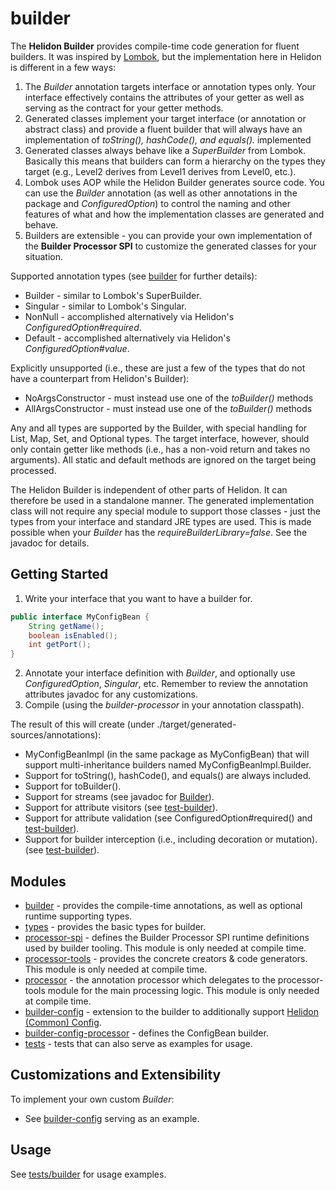 # builder

The <b>Helidon Builder</b> provides compile-time code generation for fluent builders. It was inspired by [Lombok]([https://projectlombok.org/), but the implementation here in Helidon is different in a few ways:
<ol>
    <li>The <i>Builder</i> annotation targets interface or annotation types only. Your interface effectively contains the attributes of your getter as well as serving as the contract for your getter methods.</li>
    <li>Generated classes implement your target interface (or annotation or abstract class) and provide a fluent builder that will always have an implementation of <i>toString(), hashCode(), and equals().</i> implemented</li>
    <li>Generated classes always behave like a <i>SuperBuilder</i> from Lombok. Basically this means that builders can form
      a hierarchy on the types they target (e.g., Level2 derives from Level1 derives from Level0, etc.).</li>
    <li>Lombok uses AOP while the Helidon Builder generates source code. You can use the <i>Builder</i> annotation (as well as other annotations in the package and <i>ConfiguredOption</i>) to control the naming and other features of what and how the implementation classes are generated and behave.</li>
    <li>Builders are extensible - you can provide your own implementation of the <b>Builder Processor SPI</b> to customize the generated classes for your situation.</li>
</ol>

Supported annotation types (see [builder](./builder/src/main/java/io/helidon/builder) for further details):
* Builder - similar to Lombok's SuperBuilder.
* Singular - similar to Lombok's Singular.
* NonNull - accomplished alternatively via Helidon's <i>ConfiguredOption#required</i>.
* Default - accomplished alternatively via Helidon's <i>ConfiguredOption#value</i>.

Explicitly unsupported (i.e., these are just a few of the types that do not have a counterpart from Helidon's Builder):
* NoArgsConstructor - must instead use one of the <i>toBuilder()</i> methods
* AllArgsConstructor - must instead use one of the <i>toBuilder()</i> methods

Any and all types are supported by the Builder, with special handling for List, Map, Set, and Optional types. The target interface,
however, should only contain getter like methods (i.e., has a non-void return and takes no arguments). All static and default methods
are ignored on the target being processed.

The Helidon Builder is independent of other parts of Helidon. It can therefore be used in a standalone manner. The
generated implementation class will not require any special module to support those classes - just the types from your interface
and standard JRE types are used. This is made possible when your <i>Builder</i> has the <i>requireBuilderLibrary=false</i>. See the javadoc for details.

## Getting Started
1. Write your interface that you want to have a builder for.
```java
public interface MyConfigBean {
    String getName();
    boolean isEnabled();
    int getPort();
}
```
2. Annotate your interface definition with <i>Builder</i>, and optionally use <i>ConfiguredOption</i>, <i>Singular</i>, etc. Remember to review the annotation attributes javadoc for any customizations.
3. Compile (using the <i>builder-processor</i> in your annotation classpath).

The result of this will create (under ./target/generated-sources/annotations):
* MyConfigBeanImpl (in the same package as MyConfigBean) that will support multi-inheritance builders named MyConfigBeanImpl.Builder.
* Support for toString(), hashCode(), and equals() are always included.
* Support for toBuilder().
* Support for streams (see javadoc for [Builder](./builder/src/main/java/io/helidon/builder/Builder.java)).
* Support for attribute visitors (see [test-builder](./tests/builder/src/main/java/io/helidon/builder/test/testsubjects/package-info.java)).
* Support for attribute validation (see ConfiguredOption#required() and [test-builder](./tests/builder/src/main/java/io/helidon/builder/test/testsubjects/package-info.java)).
* Support for builder interception (i.e., including decoration or mutation). (see [test-builder](./tests/builder/src/main/java/io/helidon/builder/test/testsubjects/package-info.java)).

## Modules
* [builder](./builder) - provides the compile-time annotations, as well as optional runtime supporting types.
* [types](./types) - provides the basic types for builder.
* [processor-spi](./processor-spi) - defines the Builder Processor SPI runtime definitions used by builder tooling. This module is only needed at compile time.
* [processor-tools](./processor-tools) - provides the concrete creators & code generators. This module is only needed at compile time.
* [processor](./processor) - the annotation processor which delegates to the processor-tools module for the main processing logic. This module is only needed at compile time.
* [builder-config](./builder-config) - extension to the builder to additionally support [Helidon (Common) Config](../common/config).
* [builder-config-processor](./builder-config-processor) - defines the ConfigBean builder.
* [tests](./tests) - tests that can also serve as examples for usage.

## Customizations and Extensibility
To implement your own custom <i>Builder</i>:
* See [builder-config](../builder-config) serving as an example.

## Usage
See [tests/builder](./tests/builder) for usage examples.
